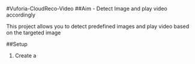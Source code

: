 #Vuforia-CloudReco-Video
##Aim - Detect Image and play video accordingly

This project allows you to detect predefined images and play video based on the targeted image

##Setup
1. Create a 
